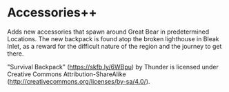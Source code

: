 # Accessories++
Adds new accessories that spawn around Great Bear in predetermined Locations.
The new backpack is found atop the broken lighthouse in Bleak Inlet, as a reward for the difficult nature of the region and the journey to get there.

"Survival Backpack" (https://skfb.ly/6WBpu) by Thunder is licensed under Creative Commons Attribution-ShareAlike (http://creativecommons.org/licenses/by-sa/4.0/).
